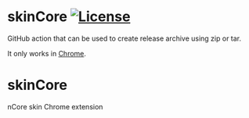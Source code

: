 # skinCore [![License](https://img.shields.io/badge/License-MIT-brightgreen.svg)](https://github.com/mezanddav/skinCore/blob/main/LICENSE)
GitHub action that can be used to create release archive using zip or tar.

It only works in [Chrome](https://www.google.com/chrome/).

# skinCore
nCore skin Chrome extension
